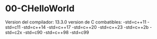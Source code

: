 # 00-CHelloWorld

Version del compilador: 13.3.0
version de C combatibles: 
	-std=c++11
	-std=c11
	-std=c++14
	-std=c++17
	-std=c++20
	-std=c++23
	-std=c++2b
	-std=c2x
	-std=c90
	-std=c++98
	-std=c99